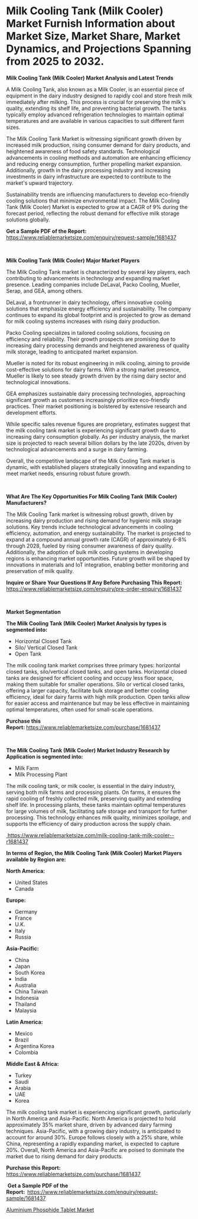<p><h1>Milk Cooling Tank (Milk Cooler) Market Furnish Information about Market Size, Market Share, Market Dynamics, and Projections Spanning from 2025 to 2032.</h1></p><p><strong>Milk Cooling Tank (Milk Cooler) Market Analysis and Latest Trends</strong></p>
<p><p>A Milk Cooling Tank, also known as a Milk Cooler, is an essential piece of equipment in the dairy industry designed to rapidly cool and store fresh milk immediately after milking. This process is crucial for preserving the milk's quality, extending its shelf life, and preventing bacterial growth. The tanks typically employ advanced refrigeration technologies to maintain optimal temperatures and are available in various capacities to suit different farm sizes.</p><p>The Milk Cooling Tank Market is witnessing significant growth driven by increased milk production, rising consumer demand for dairy products, and heightened awareness of food safety standards. Technological advancements in cooling methods and automation are enhancing efficiency and reducing energy consumption, further propelling market expansion. Additionally, growth in the dairy processing industry and increasing investments in dairy infrastructure are expected to contribute to the market's upward trajectory.</p><p>Sustainability trends are influencing manufacturers to develop eco-friendly cooling solutions that minimize environmental impact. The Milk Cooling Tank (Milk Cooler) Market is expected to grow at a CAGR of 9% during the forecast period, reflecting the robust demand for effective milk storage solutions globally.</p></p>
<p><strong>Get a Sample PDF of the Report:&nbsp;</strong> <a href="https://www.reliablemarketsize.com/enquiry/request-sample/1681437?utm_campaign=3112&utm_medium=2&utm_source=Github&utm_content=ia&utm_term=24032025&utm_id=milk-cooling-tank-milk-cooler">https://www.reliablemarketsize.com/enquiry/request-sample/1681437</a></p>
<p>&nbsp;</p>
<p><strong>Milk Cooling Tank (Milk Cooler) Major Market Players</strong></p>
<p><p>The Milk Cooling Tank market is characterized by several key players, each contributing to advancements in technology and expanding market presence. Leading companies include DeLaval, Packo Cooling, Mueller, Serap, and GEA, among others. </p><p>DeLaval, a frontrunner in dairy technology, offers innovative cooling solutions that emphasize energy efficiency and sustainability. The company continues to expand its global footprint and is projected to grow as demand for milk cooling systems increases with rising dairy production.</p><p>Packo Cooling specializes in tailored cooling solutions, focusing on efficiency and reliability. Their growth prospects are promising due to increasing dairy processing demands and heightened awareness of quality milk storage, leading to anticipated market expansion.</p><p>Mueller is noted for its robust engineering in milk cooling, aiming to provide cost-effective solutions for dairy farms. With a strong market presence, Mueller is likely to see steady growth driven by the rising dairy sector and technological innovations.</p><p>GEA emphasizes sustainable dairy processing technologies, approaching significant growth as customers increasingly prioritize eco-friendly practices. Their market positioning is bolstered by extensive research and development efforts.</p><p>While specific sales revenue figures are proprietary, estimates suggest that the milk cooling tank market is experiencing significant growth due to increasing dairy consumption globally. As per industry analysis, the market size is projected to reach several billion dollars by the late 2020s, driven by technological advancements and a surge in dairy farming.</p><p>Overall, the competitive landscape of the Milk Cooling Tank market is dynamic, with established players strategically innovating and expanding to meet market needs, ensuring robust future growth.</p></p>
<p>&nbsp;</p>
<p><strong>What Are The Key Opportunities For Milk Cooling Tank (Milk Cooler) Manufacturers?</strong></p>
<p><p>The Milk Cooling Tank market is witnessing robust growth, driven by increasing dairy production and rising demand for hygienic milk storage solutions. Key trends include technological advancements in cooling efficiency, automation, and energy sustainability. The market is projected to expand at a compound annual growth rate (CAGR) of approximately 6-8% through 2028, fueled by rising consumer awareness of dairy quality. Additionally, the adoption of bulk milk cooling systems in developing regions is enhancing market opportunities. Future growth will be shaped by innovations in materials and IoT integration, enabling better monitoring and preservation of milk quality.</p></p>
<p><strong>Inquire or Share Your Questions If Any Before Purchasing This Report:</strong> <a href="https://www.reliablemarketsize.com/enquiry/pre-order-enquiry/1681437?utm_campaign=3112&utm_medium=2&utm_source=Github&utm_content=ia&utm_term=24032025&utm_id=milk-cooling-tank-milk-cooler">https://www.reliablemarketsize.com/enquiry/pre-order-enquiry/1681437</a></p>
<p>&nbsp;</p>
<p><strong>Market Segmentation</strong></p>
<p><strong>The Milk Cooling Tank (Milk Cooler) Market Analysis by types is segmented into:</strong></p>
<p><ul><li>Horizontal Closed Tank</li><li>Silo/ Vertical Closed Tank</li><li>Open Tank</li></ul></p>
<p><p>The milk cooling tank market comprises three primary types: horizontal closed tanks, silo/vertical closed tanks, and open tanks. Horizontal closed tanks are designed for efficient cooling and occupy less floor space, making them suitable for smaller operations. Silo or vertical closed tanks, offering a larger capacity, facilitate bulk storage and better cooling efficiency, ideal for dairy farms with high milk production. Open tanks allow for easier access and maintenance but may be less effective in maintaining optimal temperatures, often used for small-scale operations.</p></p>
<p><strong>Purchase this Report:&nbsp;</strong><a href="https://www.reliablemarketsize.com/purchase/1681437?utm_campaign=3112&utm_medium=2&utm_source=Github&utm_content=ia&utm_term=24032025&utm_id=milk-cooling-tank-milk-cooler">https://www.reliablemarketsize.com/purchase/1681437</a></p>
<p>&nbsp;</p>
<p><strong>The Milk Cooling Tank (Milk Cooler) Market Industry Research by Application is segmented into:</strong></p>
<p><ul><li>Milk Farm</li><li>Milk Processing Plant</li></ul></p>
<p><p>The milk cooling tank, or milk cooler, is essential in the dairy industry, serving both milk farms and processing plants. On farms, it ensures the rapid cooling of freshly collected milk, preserving quality and extending shelf life. In processing plants, these tanks maintain optimal temperatures for large volumes of milk, facilitating safe storage and transport for further processing. This technology enhances milk quality, minimizes spoilage, and supports the efficiency of dairy production across the supply chain.</p></p>
<p><a href="https://www.reliablemarketsize.com/milk-cooling-tank-milk-cooler--r1681437?utm_campaign=3112&utm_medium=2&utm_source=Github&utm_content=ia&utm_term=24032025&utm_id=milk-cooling-tank-milk-cooler">&nbsp;https://www.reliablemarketsize.com/milk-cooling-tank-milk-cooler--r1681437</a></p>
<p><strong>In terms of Region, the Milk Cooling Tank (Milk Cooler) Market Players available by Region are:</strong></p>
<p>
    <p> <strong> North America: </strong>
        <ul>
            <li>United States</li>
            <li>Canada</li>
        </ul>
        </p> 
    <p> <strong> Europe: </strong>
        <ul>
            <li>Germany</li>
            <li>France</li>
            <li>U.K.</li>
            <li>Italy</li>
            <li>Russia</li>
        </ul>
        </p> 
    <p> <strong> Asia-Pacific: </strong>
        <ul>
            <li>China</li>
            <li>Japan</li>
            <li>South Korea</li>
            <li>India</li>
            <li>Australia</li>
            <li>China Taiwan</li>
            <li>Indonesia</li>
            <li>Thailand</li>
            <li>Malaysia</li>
        </ul>
        </p> 
    <p> <strong> Latin America: </strong>
        <ul>
            <li>Mexico</li>
            <li>Brazil</li>
            <li>Argentina Korea</li>
            <li>Colombia</li>
        </ul>
        </p> 
    <p> <strong> Middle East & Africa: </strong>
        <ul>
            <li>Turkey</li>
            <li>Saudi</li>
            <li>Arabia</li>
            <li>UAE</li>
            <li>Korea</li>
        </ul>
    </p>
    </p>
<p><p>The milk cooling tank market is experiencing significant growth, particularly in North America and Asia-Pacific. North America is projected to hold approximately 35% market share, driven by advanced dairy farming techniques. Asia-Pacific, with a growing dairy industry, is anticipated to account for around 30%. Europe follows closely with a 25% share, while China, representing a rapidly expanding market, is expected to capture 20%. Overall, North America and Asia-Pacific are poised to dominate the market due to rising demand for dairy products.</p></p>
<p><strong>Purchase this Report: </strong><a href="https://www.reliablemarketsize.com/purchase/1681437?utm_campaign=3112&utm_medium=2&utm_source=Github&utm_content=ia&utm_term=24032025&utm_id=milk-cooling-tank-milk-cooler">https://www.reliablemarketsize.com/purchase/1681437</a></p>
<p>&nbsp;<strong>Get a Sample PDF of the Report:&nbsp;&nbsp;</strong><a href="https://www.reliablemarketsize.com/enquiry/request-sample/1681437?utm_campaign=3112&utm_medium=2&utm_source=Github&utm_content=ia&utm_term=24032025&utm_id=milk-cooling-tank-milk-cooler">https://www.reliablemarketsize.com/enquiry/request-sample/1681437</a></p>
<p><strong></strong></p>
<p><p><a href="https://github.com/jolinolooman/Market-Research-Report-List-1/blob/main/aluminium-phosphide-tablet-market.md?utm_campaign=3112&utm_medium=2&utm_source=Github&utm_content=ia&utm_term=24032025&utm_id=milk-cooling-tank-milk-cooler">Aluminium Phosphide Tablet Market</a></p></p>